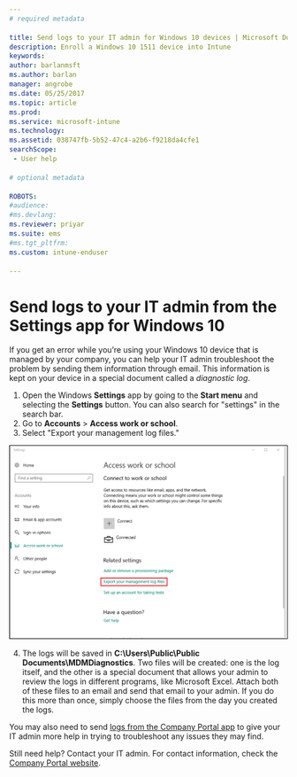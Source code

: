 ```yaml
---
# required metadata

title: Send logs to your IT admin for Windows 10 devices | Microsoft Docs
description: Enroll a Windows 10 1511 device into Intune
keywords:
author: barlanmsft
ms.author: barlan
manager: angrobe
ms.date: 05/25/2017
ms.topic: article
ms.prod:
ms.service: microsoft-intune
ms.technology:
ms.assetid: 038747fb-5b52-47c4-a2b6-f9218da4cfe1
searchScope:
 - User help

# optional metadata

ROBOTS:  
#audience:
#ms.devlang:
ms.reviewer: priyar
ms.suite: ems
#ms.tgt_pltfrm:
ms.custom: intune-enduser

---
```


# Send logs to your IT admin from the Settings app for Windows 10

If you get an error while you’re using your Windows 10 device that is managed by your company, you can help your IT admin troubleshoot the problem by sending them information through email. This information is kept on your device in a special document called a _diagnostic log_.

1.	Open the Windows **Settings** app by going to the **Start menu** and selecting the **Settings** button. You can also search for "settings" in the search bar.
2.	Go to **Accounts** > **Access work or school**.
3.	Select "Export your management log files."

  ![The "Access work or school screen", which presents the Export option underneath the "Related settings" heading.](./media/w10-export-logs.png)

4. The logs will be saved in **C:\Users\Public\Public Documents\MDMDiagnostics**. Two files will be created: one is the log itself, and the other is a special document that allows your admin to review the logs in different programs, like Microsoft Excel. Attach both of these files to an email and send that email to your admin. If you do this more than once, simply choose the files from the day you created the logs. 

You may also need to send [logs from the Company Portal app](send-logs-to-your-it-admin-cp-windows.md) to give your IT admin more help in trying to troubleshoot any issues they may find. 

Still need help? Contact your IT admin. For contact information, check the [Company Portal website](http://portal.manage.microsoft.com).
